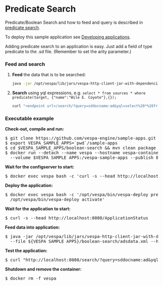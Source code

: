 <!-- Copyright 2017 Yahoo Holdings. Licensed under the terms of the Apache 2.0 license. See LICENSE in the project root. -->
Predicate Search
==================

Predicate/Boolean Search and how to feed and query is described in
[predicate search](http://docs.vespa.ai/documentation/predicate-fields.html).

To deploy this sample application see [Developing applications](http://docs.vespa.ai/documentation/jdisc/developing-applications.html).

Adding predicate search to an application is easy. Just add a field of
type predicate to the .sd file. (Remember to set the arity parameter.)


### Feed and search
1. **Feed** the data that is to be searched:
    ```sh
    java -jar /opt/vespa/lib/jars/vespa-http-client-jar-with-dependencies.jar --file adsdata.xml --host <endpoint-host> --port 8080
    ```

2. **Search** using yql expressions, e.g. `select * from sources * where predicate(target, {"name":"Wile E. Coyote"},{});`
    ```sh
    curl "<endpoint url>/search/?query=sddocname:ad&yql=select%20*%20from%20sources%20*%20where%20predicate(target%2C%20%7B%22name%22%3A%22Wile%20E.%20Coyote%22%7D%2C%7B%7D)%3B"
    ```


### Executable example
**Check-out, compile and run:**
<pre data-test="exec">
$ git clone https://github.com/vespa-engine/sample-apps.git
$ export VESPA_SAMPLE_APPS=`pwd`/sample-apps
$ cd $VESPA_SAMPLE_APPS/boolean-search &amp;&amp; mvn clean package
$ docker run --detach --name vespa --hostname vespa-container --privileged \
  --volume $VESPA_SAMPLE_APPS:/vespa-sample-apps --publish 8080:8080 vespaengine/vespa
</pre>
**Wait for the configserver to start:**
<pre data-test="exec" data-test-wait-for="200 OK">
$ docker exec vespa bash -c 'curl -s --head http://localhost:19071/ApplicationStatus'
</pre>
**Deploy the application:**
<pre data-test="exec">
$ docker exec vespa bash -c '/opt/vespa/bin/vespa-deploy prepare /vespa-sample-apps/boolean-search/target/application.zip && \
  /opt/vespa/bin/vespa-deploy activate'
</pre>
**Wait for the application to start:**
<pre data-test="exec" data-test-wait-for="200 OK">
$ curl -s --head http://localhost:8080/ApplicationStatus
</pre>
**Feed data into application:**
<pre data-test="exec">
$ java -jar /opt/vespa/lib/jars/vespa-http-client-jar-with-dependencies.jar \
  --file ${VESPA_SAMPLE_APPS}/boolean-search/adsdata.xml --host localhost --port 8080
</pre>
**Test the application:**
<pre data-test="exec" data-test-assert-contains="ACME Rocket Sled">
$ curl "http://localhost:8080/search/?query=sddocname:ad&amp;yql=select%20*%20from%20sources%20*%20where%20predicate(target%2C%20%7B%22name%22%3A%22Wile%20E.%20Coyote%22%7D%2C%7B%7D)%3B" | python -m json.tool
</pre>
**Shutdown and remove the container:**
<pre data-test="after">
$ docker rm -f vespa
</pre>
